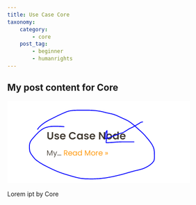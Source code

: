 ```yaml
---
title: Use Case Core
taxonomy:
    category:
        - core
    post_tag:
        - beginner
        - humanrights
---
```


## My post content for Core

![Test adding image](/_images/test_add_image.PNG)

Lorem ipt by Core